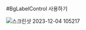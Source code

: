 #BgLabelControl 사용하기

![스크린샷 2023-12-04 105217](https://github.com/CommercialCrew/BgLabelControlApp/assets/101386134/e07f3b0f-dc38-4029-85a8-063b55b08a1e)
